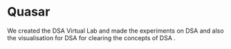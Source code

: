 # Quasar
We created the DSA Virtual Lab and made the experiments on DSA and also the visualisation for DSA for clearing the concepts of DSA .
